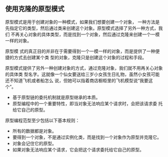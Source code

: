 ## 使用克隆的原型模式

原型模式是用于创建对象的一种模式，如果我们想要创建一个对象， 一种方法是先指定它的类型，然后通过类来创建这个对象。原型模式选择了另外一种方式，我们 不再关心对象的具体类型，而是找到一个对象，然后通过克隆来创建一个一模一样的对象。

原型模 式的真正目的并非在于需要得到一个一模一样的对象，而是提供了一种便捷的方式去创建某个类 型的对象，克隆只是创建这个对象的过程和手段。

原型模式提供了另外一种创建对象的方式，通过克隆对象，我们就不用再关心对象的具体类 型名字。这就像一个仙女要送给三岁小女孩生日礼物，虽然小女孩可能还不知道飞机或者船怎么 说，但她可以指着商店橱柜里的飞机模型说“我要这个”。

 - 基于原型链的委托机制就是原型继承的本质。
 - 原型编程中的一个重要特性，即当对象无法响应某个请求时，会把该请求委 托给它自己的原型。

原型编程范型至少包括以下基本规则：
 - 所有的数据都是对象。
 - 要得到一个对象，不是通过实例化类，而是找到一个对象作为原型并克隆它。
 - 对象会记住它的原型。
 - 如果对象无法响应某个请求，它会把这个请求委托给它自己的原型。